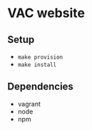 # VAC website

## Setup
* `make provision`
* `make install`

## Dependencies
* vagrant
* node
* npm
